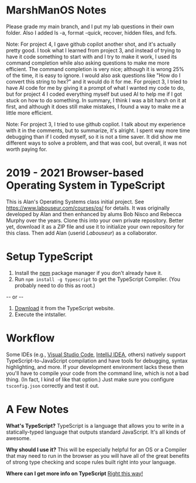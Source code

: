 MarshManOS Notes
================
Please grade my main branch, and I put my lab questions in their own folder. 
Also I added ls -a, format -quick, recover, hidden files, and fcfs.

Note: For project 4, I gave github copilot another shot, and it's actually pretty good. I took what I learned from project 3, 
and instead of trying to have it code something to start with and I try to make it work, I used its command completion while also 
asking questions to make me more efficient. The command completion is very nice; although it is wrong 25% of the time, it is easy to 
ignore. I would also ask questions like "How do I convert this string to hex?" and it would do it for me. For project 3, I tried to 
have AI code for me by giving it a prompt of what I wanted my code to do, but for project 4 I coded everything myself but used AI 
to help me if I got stuck on how to do something. In summary, I think I was a bit harsh on it at first, and although it does still 
make mistakes, I found a way to make me a little more efficient.

Note: For project 3, I tried to use github copliot. I talk about my experience with it in the comments, but to summarize, 
it's alright. I spent way more time debugging than if I coded myself, so it is not a time saver. It did show me 
different ways to solve a problem, and that was cool, but overall, it was not worth paying for.

2019 - 2021 Browser-based Operating System in TypeScript
========================================================

This is Alan's Operating Systems class initial project.
See https://www.labouseur.com/courses/os/ for details.
It was originally developed by Alan and then enhanced by alums Bob Nisco and Rebecca Murphy over the years.
Clone this into your own private repository. Better yet, download it as a ZIP file and use it to initialize your own repository for this class. 
Then add Alan (userid *Labouseur*) as a collaborator.

Setup TypeScript
================

1. Install the [npm](https://www.npmjs.org/) package manager if you don't already have it.
1. Run `npm install -g typescript` to get the TypeScript Compiler. (You probably need to do this as root.)

-- or -- 

1. [Download](https://www.typescriptlang.org/download) it from the TypeScript website.
2. Execute the intstaller.

Workflow
=============

Some IDEs (e.g., [Visual Studio Code](https://code.visualstudio.com), [IntelliJ IDEA](https://www.jetbrains.com/idea/), others) 
natively support TypeScript-to-JavaScript compilation and have tools for debugging, syntax highlighting, and more.
If your development environment lacks these then you'll have to compile your code from the command line, which is not a bad thing. 
(In fact, I kind of like that option.) Just make sure you configure `tsconfig.json` correctly and test it out.

A Few Notes
===========

**What's TypeScript?**
TypeScript is a language that allows you to write in a statically-typed language that outputs standard JavaScript.
It's all kinds of awesome.

**Why should I use it?**
This will be especially helpful for an OS or a Compiler that may need to run in the browser as you will have all of the great benefits of strong type checking and scope rules built right into your language.

**Where can I get more info on TypeScript**
[Right this way!](http://www.typescriptlang.org/)


